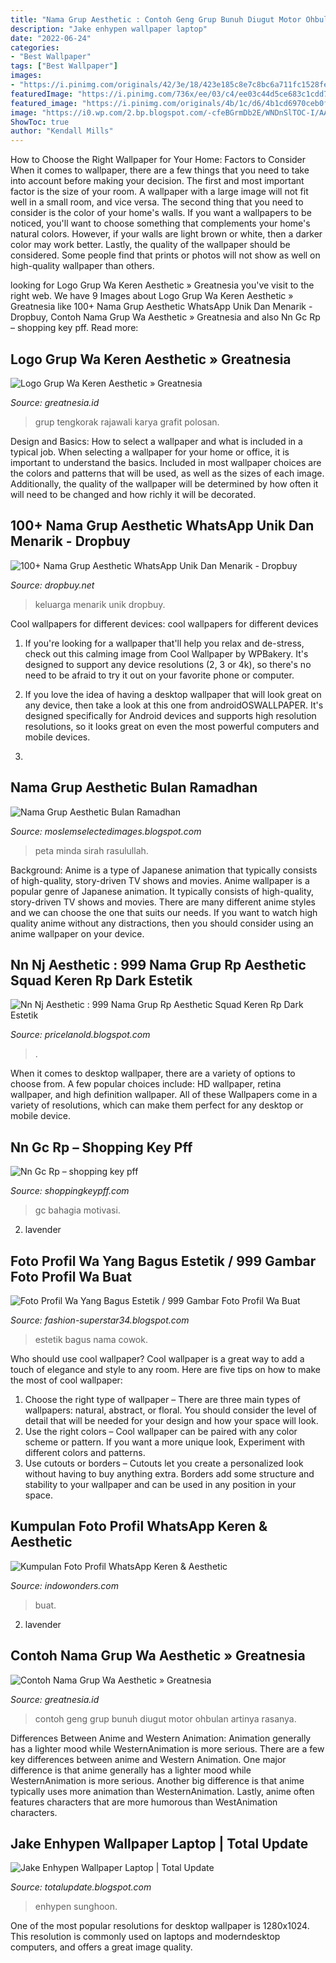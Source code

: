```yaml
---
title: "Nama Grup Aesthetic : Contoh Geng Grup Bunuh Diugut Motor Ohbulan Artinya Rasanya"
description: "Jake enhypen wallpaper laptop"
date: "2022-06-24"
categories:
- "Best Wallpaper"
tags: ["Best Wallpaper"]
images:
- "https://i.pinimg.com/originals/42/3e/18/423e185c8e7c8bc6a711fc1528fe49a4.jpg"
featuredImage: "https://i.pinimg.com/736x/ee/03/c4/ee03c44d5ce683c1cdd77251e4d597c0.jpg"
featured_image: "https://i.pinimg.com/originals/4b/1c/d6/4b1cd6970ceb0ff25293c480aab036a4.jpg"
image: "https://i0.wp.com/2.bp.blogspot.com/-cfeBGrmDb2E/WNDnSlTOC-I/AAAAAAAAAh0/mcefVDIXFXQIQJvpRyBMYJFku1JqtgGDwCLcB/s320/pizap.com14568916782653.png?w=696&amp;is-pending-load=1#038;ssl=1"
ShowToc: true
author: "Kendall Mills"
---
```



How to Choose the Right Wallpaper for Your Home: Factors to Consider
When it comes to wallpaper, there are a few things that you need to take into account before making your decision. The first and most important factor is the size of your room. A wallpaper with a large image will not fit well in a small room, and vice versa. 
The second thing that you need to consider is the color of your home's walls. If you want a wallpapers to be noticed, you'll want to choose something that complements your home's natural colors. However, if your walls are light brown or white, then a darker color may work better. 
Lastly, the quality of the wallpaper should be considered. Some people find that prints or photos will not show as well on high-quality wallpaper than others.

	

		
looking for Logo Grup Wa Keren Aesthetic » Greatnesia you've visit to the right web. We have 9 Images about Logo Grup Wa Keren Aesthetic » Greatnesia like 100+ Nama Grup Aesthetic WhatsApp Unik Dan Menarik - Dropbuy, Contoh Nama Grup Wa Aesthetic » Greatnesia and also Nn Gc Rp – shopping key pff. Read more:
		
    
## Logo Grup Wa Keren Aesthetic » Greatnesia

<img loading=lazy src="https://i0.wp.com/2.bp.blogspot.com/-cfeBGrmDb2E/WNDnSlTOC-I/AAAAAAAAAh0/mcefVDIXFXQIQJvpRyBMYJFku1JqtgGDwCLcB/s320/pizap.com14568916782653.png?w=696&amp;is-pending-load=1#038;ssl=1" onerror="this.onerror=null;this.src='https://tse4.mm.bing.net/th?id=OIP.XTTeKkoWaS3mzOysL7TLJQAAAA&amp;pid=15.1';" alt="Logo Grup Wa Keren Aesthetic » Greatnesia">

_Source: greatnesia.id_

>grup tengkorak rajawali karya grafit polosan. 

	

Design and Basics: How to select a wallpaper and what is included in a typical job.
When selecting a wallpaper for your home or office, it is important to understand the basics. Included in most wallpaper choices are the colors and patterns that will be used, as well as the sizes of each image. Additionally, the quality of the wallpaper will be determined by how often it will need to be changed and how richly it will be decorated.

    
## 100+ Nama Grup Aesthetic WhatsApp Unik Dan Menarik - Dropbuy

<img loading=lazy src="https://dropbuy.net/wp-content/uploads/2021/06/picture7-197c64e2cb14693ed27cd50e28261236-4db34407a97a194e5e1485c80e17d99f_600x400-300x200.jpg" onerror="this.onerror=null;this.src='https://tse2.mm.bing.net/th?id=OIP.GjwxhfogatpA88ycbhpSagAAAA&amp;pid=15.1';" alt="100+ Nama Grup Aesthetic WhatsApp Unik Dan Menarik - Dropbuy">

_Source: dropbuy.net_

>keluarga menarik unik dropbuy. 

	

Cool wallpapers for different devices:
cool wallpapers for different devices 

1. If you're looking for a wallpaper that'll help you relax and de-stress, check out this calming image from Cool Wallpaper by WPBakery. It's designed to support any device resolutions (2, 3 or 4k), so there's no need to be afraid to try it out on your favorite phone or computer.

2. If you love the idea of having a desktop wallpaper that will look great on any device, then take a look at this one from androidOSWALLPAPER. It's designed specifically for Android devices and supports high resolution resolutions, so it looks great on even the most powerful computers and mobile devices.

3.

    
## Nama Grup Aesthetic Bulan Ramadhan

<img loading=lazy src="https://i.pinimg.com/originals/4b/1c/d6/4b1cd6970ceb0ff25293c480aab036a4.jpg" onerror="this.onerror=null;this.src='https://tse1.mm.bing.net/th?id=OIP.AtZjSzIKEoN9aVe8nh63PAHaHV&amp;pid=15.1';" alt="Nama Grup Aesthetic Bulan Ramadhan">

_Source: moslemselectedimages.blogspot.com_

>peta minda sirah rasulullah. 

	

Background: Anime is a type of Japanese animation that typically consists of high-quality, story-driven TV shows and movies.
Anime wallpaper is a popular genre of Japanese animation. It typically consists of high-quality, story-driven TV shows and movies. There are many different anime styles and we can choose the one that suits our needs. If you want to watch high quality anime without any distractions, then you should consider using an anime wallpaper on your device.

    
## Nn Nj Aesthetic : 999 Nama Grup Rp Aesthetic Squad Keren Rp Dark Estetik

<img loading=lazy src="https://lh5.googleusercontent.com/proxy/a6tr8WcGevCf8wEO1PhTwtTWk-D-EBcnCO7DB6Q67edKuXhg8dlBRjlqSSsddId7Xd3_DLfww08kj-ZaNVPEwifmNFUTvdFo0bMY=w1200-h630-p-k-no-nu" onerror="this.onerror=null;this.src='https://tse4.mm.bing.net/th?id=OIP.v93iFlP4t44qgG71WBFrEAAAAA&amp;pid=15.1';" alt="Nn Nj Aesthetic : 999 Nama Grup Rp Aesthetic Squad Keren Rp Dark Estetik">

_Source: pricelanold.blogspot.com_

>. 

	

When it comes to desktop wallpaper, there are a variety of options to choose from. A few popular choices include: HD wallpaper, retina wallpaper, and high definition wallpaper. All of these Wallpapers come in a variety of resolutions, which can make them perfect for any desktop or mobile device. 

    
## Nn Gc Rp – Shopping Key Pff

<img loading=lazy src="https://i.pinimg.com/736x/ee/03/c4/ee03c44d5ce683c1cdd77251e4d597c0.jpg" onerror="this.onerror=null;this.src='https://tse3.mm.bing.net/th?id=OIP.wDaPr07BFNv2NjaRA2JDIwHaHa&amp;pid=15.1';" alt="Nn Gc Rp – shopping key pff">

_Source: shoppingkeypff.com_

>gc bahagia motivasi. 

	

2. lavender 

    
## Foto Profil Wa Yang Bagus Estetik / 999 Gambar Foto Profil Wa Buat

<img loading=lazy src="https://lh3.googleusercontent.com/proxy/R81YK2O6RO9erZFdRSSroOhB1O4uOXWb9tUsxN3ClUHVlyMC04gk6EjBkxxZ5zHlJGhIJftAB3T_1HfSpc8BlF9EYekL2oinnTHLUh-R3bHXsPhQzxWJE_pZqZU=w1200-h630-p-k-no-nu" onerror="this.onerror=null;this.src='https://tse2.mm.bing.net/th?id=OIP.LwhGMH14YG-2D3kgoHnXKgHaH5&amp;pid=15.1';" alt="Foto Profil Wa Yang Bagus Estetik / 999 Gambar Foto Profil Wa Buat">

_Source: fashion-superstar34.blogspot.com_

>estetik bagus nama cowok. 

	

Who should use cool wallpaper?
Cool wallpaper is a great way to add a touch of elegance and style to any room. Here are five tips on how to make the most of cool wallpaper: 
1) Choose the right type of wallpaper – There are three main types of wallpapers: natural, abstract, or floral. You should consider the level of detail that will be needed for your design and how your space will look. 
2) Use the right colors – Cool wallpaper can be paired with any color scheme or pattern. If you want a more unique look, Experiment with different colors and patterns. 
3) Use cutouts or borders – Cutouts let you create a personalized look without having to buy anything extra. Borders add some structure and stability to your wallpaper and can be used in any position in your space.

    
## Kumpulan Foto Profil WhatsApp Keren &amp; Aesthetic

<img loading=lazy src="https://indowonders.com/wp-content/uploads/2020/12/contoh-gambar-foto-profil-WA-keren-foto-profil-WA-yang-bagus-buat-profil-WhatsApp.jpg" onerror="this.onerror=null;this.src='https://tse2.mm.bing.net/th?id=OIP.rkKR2pLkl9vrxvw1cnpQowHaEI&amp;pid=15.1';" alt="Kumpulan Foto Profil WhatsApp Keren &amp; Aesthetic">

_Source: indowonders.com_

>buat. 

	

2. lavender 

    
## Contoh Nama Grup Wa Aesthetic » Greatnesia

<img loading=lazy src="https://i0.wp.com/media.ohbulan.com/wp-content/uploads/2018/01/abc6-630x585.jpg?resize=630%2C585&amp;ssl=1" onerror="this.onerror=null;this.src='https://tse2.mm.bing.net/th?id=OIP.Cr8Jt-7TduZt3dxeavtgBgHaG4&amp;pid=15.1';" alt="Contoh Nama Grup Wa Aesthetic » Greatnesia">

_Source: greatnesia.id_

>contoh geng grup bunuh diugut motor ohbulan artinya rasanya. 

	

Differences Between Anime and Western Animation: Animation generally has a lighter mood while WesternAnimation is more serious.
There are a few key differences between anime and Western Animation. One major difference is that anime generally has a lighter mood while WesternAnimation is more serious. Another big difference is that anime typically uses more animation than WesternAnimation. Lastly, anime often features characters that are more humorous than WestAnimation characters.

    
## Jake Enhypen Wallpaper Laptop | Total Update

<img loading=lazy src="https://i.pinimg.com/originals/42/3e/18/423e185c8e7c8bc6a711fc1528fe49a4.jpg" onerror="this.onerror=null;this.src='https://tse3.mm.bing.net/th?id=OIP.v6KP_3Ktk8CPelbODBdBtgHaNK&amp;pid=15.1';" alt="Jake Enhypen Wallpaper Laptop | Total Update">

_Source: totalupdate.blogspot.com_

>enhypen sunghoon. 

	

One of the most popular resolutions for desktop wallpaper is 1280x1024. This resolution is commonly used on laptops and moderndesktop computers, and offers a great image quality.

